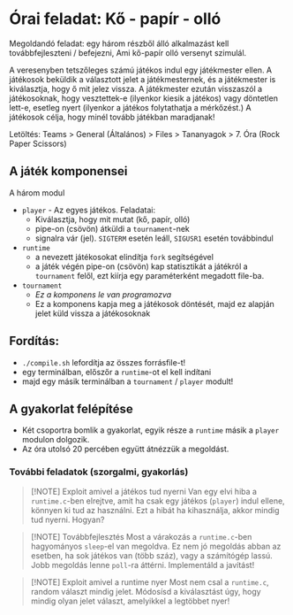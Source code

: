 
# Órai feladat: Kő - papír - olló

Megoldandó feladat: egy három részből álló alkalmazást kell továbbfejleszteni / befejezni, Ami kő-papír olló versenyt szimulál.

A veresenyben tetszőleges számú játékos indul egy játékmester ellen. A játékosok beküldik a választott jelet a játékmesternek, és a játékmester is kiválasztja, hogy ő mit jelez vissza. A játékmester ezután visszaszól a játékosoknak, hogy vesztettek-e (ilyenkor kiesik a játékos) vagy döntetlen lett-e, esetleg nyert (ilyenkor a játékos folytathatja a mérkőzést.) A játékosok célja, hogy minél tovább játékban maradjanak!

Letöltés: Teams > General (Általános) > Files > Tananyagok > 7. Óra (Rock Paper Scissors)

## A játék komponensei

A három modul
- `player` - Az egyes játékos. Feladatai:
	- Kiválasztja, hogy mit mutat (kő, papír, olló)
	- pipe-on (csövön) átküldi a `tournament`-nek
	- signalra vár (jel). `SIGTERM` esetén leáll, `SIGUSR1` esetén továbbindul
- `runtime`
	- a nevezett játékosokat elindítja `fork` segítségével
	- a játék végén pipe-on (csövön) kap statisztikát a játékról a `tournament` felől, ezt kiírja egy paraméterként megadott file-ba.
- `tournament`
	- _Ez a komponens le van programozva_
	- Ez a komponens kapja meg a játékosok döntését, majd ez alapján jelet küld vissza a játékosoknak

## Fordítás:

- `./compile.sh` lefordítja az összes forrásfile-t!
- egy terminálban, előszőr a `runtime`-ot el kell indítani
- majd egy másik terminálban a `tournament` / `player` modult!

## A gyakorlat felépítése

- Két csoportra bomlik a gyakorlat, egyik része a `runtime` másik a `player` modulon dolgozik.
- Az óra utolsó 20 percében együtt átnézzük a megoldást.


### További feladatok (szorgalmi, gyakorlás)


> [!NOTE] Exploit amivel a játékos tud nyerni
> Van egy elvi hiba a `runtime.c`-ben elrejtve, amit ha csak egy játékos (`player`) indul ellene, könnyen ki tud az használni. Ezt a hibát ha kihasználja, akkor mindig tud nyerni. Hogyan?

> [!NOTE] Továbbfejlesztés
> Most a várakozás a `runtime.c`-ben hagyományos `sleep`-el van megoldva. Ez nem jó megoldás abban az esetben, ha sok játékos van (több száz), vagy a számítógép lassú. Jobb megoldás lenne `poll`-ra áttérni. Implementáld a javítást!

> [!NOTE] Exploit amivel a runtime nyer 
> Most nem csal a `runtime.c`, random választ mindig jelet. Módosísd a kiválasztást úgy, hogy mindig olyan jelet választ, amelyikkel a legtöbbet nyer!
